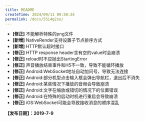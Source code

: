 ```yaml
---
title: README
createTime: 2024/09/11 09:50:34
permalink: /docs/55i4q2so/
---
```


- **[修正]** 不能解析特殊的png文件
- **[新增]** NativeRender支持设置子节点排序方式
- **[新增]** HTTP默认超时接口
- **[修正]** HTTP response header含有空的value时会崩溃
- **[修正]** reload时不应抛出StartingError
- **[修正]** 声音播放结束事件和H5不一致，导致不能循环播放
- **[修正]** Android:WebSocket地址自动加问号，导致无法连接
- **[修正]** Android:部分机型点击输入框会弹出导航栏，退出后不消失
- **[修正]** Android:某些情况下播放的音频会导致崩溃
- **[修正]** Android:文字在缩放或错切的情况下的位置错误
- **[修正]** Android:在特殊的启动时机进行重启会导致崩溃
- **[修正]** iOS:WebSocket可能会导致接收消息的顺序混乱

**【发布日期】：2019-7-9**
